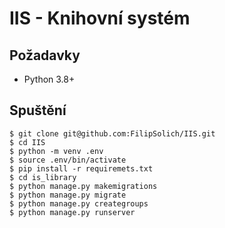 # IIS - Knihovní systém

## Požadavky

 - Python 3.8+

## Spuštění

```shell
$ git clone git@github.com:FilipSolich/IIS.git
$ cd IIS 
$ python -m venv .env
$ source .env/bin/activate
$ pip install -r requiremets.txt
$ cd is_library 
$ python manage.py makemigrations
$ python manage.py migrate
$ python manage.py creategroups
$ python manage.py runserver
```
